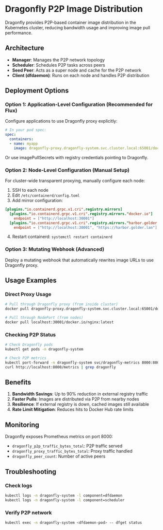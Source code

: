 # Dragonfly P2P Image Distribution

Dragonfly provides P2P-based container image distribution in the Kubernetes cluster, reducing bandwidth usage and improving image pull performance.

## Architecture

- **Manager**: Manages the P2P network topology
- **Scheduler**: Schedules P2P tasks across peers
- **Seed Peer**: Acts as a super node and cache for the P2P network
- **Client (dfdaemon)**: Runs on each node and handles P2P distribution

## Deployment Options

### Option 1: Application-Level Configuration (Recommended for Flux)

Configure applications to use Dragonfly proxy explicitly:

```yaml
# In your pod spec:
spec:
  containers:
  - name: myapp
    image: dragonfly-proxy.dragonfly-system.svc.cluster.local:65001/docker.io/nginx:latest
```

Or use imagePullSecrets with registry credentials pointing to Dragonfly.

### Option 2: Node-Level Configuration (Manual Setup)

For cluster-wide transparent proxying, manually configure each node:

1. SSH to each node
2. Edit `/etc/containerd/config.toml`
3. Add mirror configuration:

```toml
[plugins."io.containerd.grpc.v1.cri".registry.mirrors]
  [plugins."io.containerd.grpc.v1.cri".registry.mirrors."docker.io"]
    endpoint = ["http://localhost:30001"]
  [plugins."io.containerd.grpc.v1.cri".registry.mirrors."harbor.golder.lan"]
    endpoint = ["http://localhost:30001", "https://harbor.golder.lan"]
```

4. Restart containerd: `systemctl restart containerd`

### Option 3: Mutating Webhook (Advanced)

Deploy a mutating webhook that automatically rewrites image URLs to use Dragonfly proxy.

## Usage Examples

### Direct Proxy Usage
```bash
# Pull through Dragonfly proxy (from inside cluster)
docker pull dragonfly-proxy.dragonfly-system.svc.cluster.local:65001/docker.io/nginx:latest

# Pull through NodePort (from nodes)
docker pull localhost:30001/docker.io/nginx:latest
```

### Checking P2P Status
```bash
# Check Dragonfly pods
kubectl get pods -n dragonfly-system

# Check P2P metrics
kubectl port-forward -n dragonfly-system svc/dragonfly-metrics 8000:8000
curl http://localhost:8000/metrics | grep dragonfly
```

## Benefits

1. **Bandwidth Savings**: Up to 90% reduction in external registry traffic
2. **Faster Pulls**: Images are distributed via P2P from nearby nodes
3. **Resilience**: If external registry is down, cached images still available
4. **Rate Limit Mitigation**: Reduces hits to Docker Hub rate limits

## Monitoring

Dragonfly exposes Prometheus metrics on port 8000:
- `dragonfly_p2p_traffic_bytes_total`: P2P traffic served
- `dragonfly_proxy_traffic_bytes_total`: Proxy traffic handled
- `dragonfly_peer_count`: Number of active peers

## Troubleshooting

### Check logs
```bash
kubectl logs -n dragonfly-system -l component=dfdaemon
kubectl logs -n dragonfly-system -l component=scheduler
```

### Verify P2P network
```bash
kubectl exec -n dragonfly-system <dfdaemon-pod> -- dfget status
```
